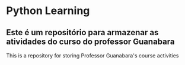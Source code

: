 # Python Learning
Este é um repositório para armazenar as atividades do curso do professor Guanabara 
-------------------------------
This is a repository for storing Professor Guanabara's course activities
